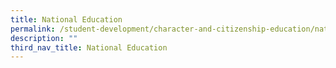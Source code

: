 ```yaml
---
title: National Education
permalink: /student-development/character-and-citizenship-education/national-education
description: ""
third_nav_title: National Education
---
```

